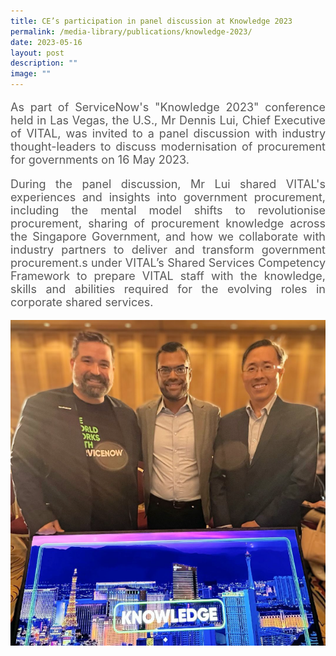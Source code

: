 ```yaml
---
title: CE’s participation in panel discussion at Knowledge 2023
permalink: /media-library/publications/knowledge-2023/
date: 2023-05-16
layout: post
description: ""
image: ""
---
```

<p style="font-size: 18px;color:#585858;text-align:justify;">
As part of ServiceNow's "Knowledge 2023" conference held in Las Vegas, the U.S., Mr Dennis Lui, Chief Executive of VITAL, was invited to a panel discussion with industry thought-leaders to discuss modernisation of procurement for governments on 16 May 2023.
</p>


<p style="font-size: 18px;color:#585858;text-align:justify;">
During the panel discussion, Mr Lui shared VITAL's experiences and insights into government procurement, including the mental model shifts to revolutionise procurement, sharing of procurement knowledge across the Singapore Government, and how we collaborate with industry partners to deliver and transform government procurement.s under VITAL’s Shared Services Competency Framework to prepare VITAL staff with the knowledge, skills and abilities required for the evolving roles in corporate shared services.
</p>

<img src="/images/Media/knowledge 2023.png">